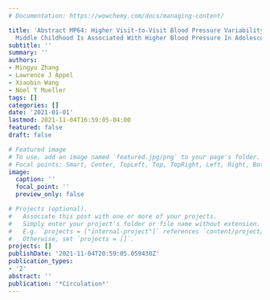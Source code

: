 ```yaml
---
# Documentation: https://wowchemy.com/docs/managing-content/

title: 'Abstract MP64: Higher Visit-to-Visit Blood Pressure Variability In Early And
  Middle Childhood Is Associated With Higher Blood Pressure In Adolescence'
subtitle: ''
summary: ''
authors:
- Mingyu Zhang
- Lawrence J Appel
- Xiaobin Wang
- Noel T Mueller
tags: []
categories: []
date: '2021-01-01'
lastmod: 2021-11-04T16:59:05-04:00
featured: false
draft: false

# Featured image
# To use, add an image named `featured.jpg/png` to your page's folder.
# Focal points: Smart, Center, TopLeft, Top, TopRight, Left, Right, BottomLeft, Bottom, BottomRight.
image:
  caption: ''
  focal_point: ''
  preview_only: false

# Projects (optional).
#   Associate this post with one or more of your projects.
#   Simply enter your project's folder or file name without extension.
#   E.g. `projects = ["internal-project"]` references `content/project/deep-learning/index.md`.
#   Otherwise, set `projects = []`.
projects: []
publishDate: '2021-11-04T20:59:05.059430Z'
publication_types:
- '2'
abstract: ''
publication: '*Circulation*'
---
```

